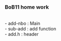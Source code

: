 <h3>BoB11 home work</h3> <br/>
	- add-nbo : Main<br/>
	- sub-add : add function<br/>
	- add.h   : header<br/>

